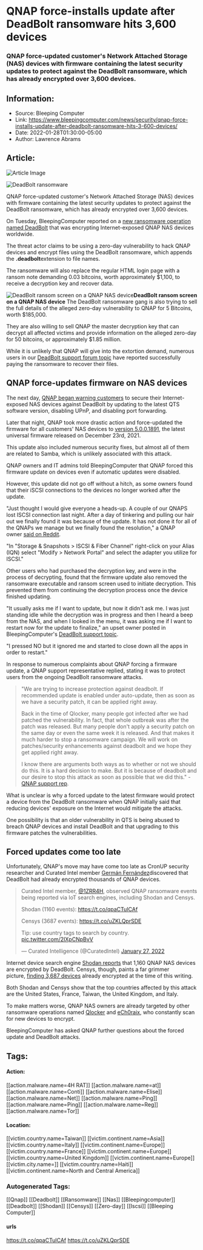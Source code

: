 # QNAP force-installs update after DeadBolt ransomware hits 3,600 devices
### QNAP force-updated customer's Network Attached Storage (NAS) devices with firmware containing the latest security updates to protect against the DeadBolt ransomware, which has already encrypted over 3,600 devices.

## Information:
+ Source: Bleeping Computer
+ Link: https://www.bleepingcomputer.com/news/security/qnap-force-installs-update-after-deadbolt-ransomware-hits-3-600-devices/
+ Date: 2022-01-28T01:30:00-05:00
+ Author: Lawrence Abrams


## Article:
![Article Image](https://www.bleepstatic.com/content/hl-images/2022/01/25/Deadbolt__ransomware.jpg)

![DeadBolt ransomware](https://www.bleepstatic.com/content/hl-images/2022/01/25/Deadbolt__ransomware.jpg)


QNAP force-updated customer's Network Attached Storage (NAS) devices with firmware containing the latest security updates to protect against the DeadBolt ransomware, which has already encrypted over 3,600 devices.


On Tuesday, BleepingComputer reported on a [new ransomware operation named DeadBolt](https://www.bleepingcomputer.com/news/security/new-deadbolt-ransomware-targets-qnap-devices-asks-50-btc-for-master-key/) that was encrypting Internet-exposed QNAP NAS devices worldwide.


The threat actor claims to be using a zero-day vulnerability to hack QNAP devices and encrypt files using the DeadBolt ransomware, which appends the **.deadbolt**extension to file names.


The ransomware will also replace the regular HTML login page with a ransom note demanding 0.03 bitcoins, worth approximately $1,100, to receive a decryption key and recover data.



![DeadBolt ransom screen on a QNAP NAS device](https://www.bleepstatic.com/images/news/ransomware/d/deadbolt/ransom-note-screen.jpg)**DeadBolt ransom screen on a QNAP NAS device**
The DeadBolt ransomware gang is also trying to sell the full details of the alleged zero-day vulnerability to QNAP for 5 Bitcoins, worth $185,000.


They are also willing to sell QNAP the master decryption key that can decrypt all affected victims and provide information on the alleged zero-day for 50 bitcoins, or approximately $1.85 million.


While it is unlikely that QNAP will give into the extortion demand, numerous users in our [DeadBolt support forum topic](https://www.bleepingcomputer.com/forums/t/767603/deadbolt-ransomware-support-topic-qnap-devices-deadbolt-extension/) have reported successfully paying the ransomware to recover their files.


QNAP force-updates firmware on NAS devices
------------------------------------------


The next day, [QNAP began warning customers](https://www.bleepingcomputer.com/news/security/qnap-warns-of-new-deadbolt-ransomware-encrypting-nas-devices/) to secure their Internet-exposed NAS devices against DeadBolt by updating to the latest QTS software version, disabling UPnP, and disabling port forwarding.


Later that night, QNAP took more drastic action and force-updated the firmware for all customers' NAS devices to [version 5.0.0.1891](https://www.qnap.com/en-us/release-notes/qts/5.0.0.1891/20211221), the latest universal firmware released on December 23rd, 2021.


This update also included numerous security fixes, but almost all of them are related to Samba, which is unlikely associated with this attack.


QNAP owners and IT admins told BleepingComputer that QNAP forced this firmware update on devices even if automatic updates were disabled.


However, this update did not go off without a hitch, as some owners found that their iSCSI connections to the devices no longer worked after the update. 


"Just thought I would give everyone a heads-up. A couple of our QNAPS lost ISCSI connection last night. After a day of tinkering and pulling our hair out we finally found it was because of the update. It has not done it for all of the QNAPs we manage but we finally found the resolution," a QNAP owner [said on Reddit](https://www.reddit.com/r/qnap/comments/se0ko3/qnap_iscsi_failed_after_update_fix/).


"In "Storage & Snapshots > ISCSI & Fiber Channel" right-click on your Alias (IQN) select "Modify > Network Portal" and select the adapter you utilize for ISCSI."


Other users who had purchased the decryption key, and were in the process of decrypting, found that the firmware update also removed the ransomware executable and ransom screen used to initiate decryption. This prevented them from continuing the decryption process once the device finished updating.


"It usually asks me if I want to update, but now it didn't ask me. I was just standing idle while the decryption was in progress and then I heard a beep from the NAS, and when I looked in the menu, it was asking me if I want to restart now for the update to finalize," an upset owner posted in BleepingComputer's [DeadBolt support topic](https://www.bleepingcomputer.com/forums/t/767603/deadbolt-ransomware-support-topic-qnap-devices-deadbolt-extension/?p=5313748).


"I pressed NO but it ignored me and started to close down all the apps in order to restart."


In response to numerous complaints about QNAP forcing a firmware update, a QNAP support representative replied, stating it was to protect users from the ongoing DeadBolt ransomware attacks.



> 
> "We are trying to increase protection against deadbolt. If recommended update is enabled under auto-update, then as soon as we have a security patch, it can be applied right away.
> 
> 
> Back in the time of Qlocker, many people got infected after we had patched the vulnerability. In fact, that whole outbreak was after the patch was released. But many people don't apply a security patch on the same day or even the same week it is released. And that makes it much harder to stop a ransomware campaign. We will work on patches/security enhancements against deadbolt and we hope they get applied right away.
> 
> 
> I know there are arguments both ways as to whether or not we should do this. It is a hard decision to make. But it is because of deadbolt and our desire to stop this attack as soon as possible that we did this." - [QNAP support rep](https://www.reddit.com/r/qnap/comments/sdsf02/comment/huhfmjc/?utm_source=share&utm_medium=web2x&context=3).
> 
> 
> 


What is unclear is why a forced update to the latest firmware would protect a device from the DeadBolt ransomware when QNAP initially said that reducing devices' exposure on the Internet would mitigate the attacks.


One possibility is that an older vulnerability in QTS is being abused to breach QNAP devices and install DeadBolt and that upgrading to this firmware patches the vulnerabilities.


Forced updates come too late
----------------------------


Unfortunately, QNAP's move may have come too late as CronUP security researcher and Curated Intel member [Germán Fernández](http://twitter.com/1ZRR4H?ref_src=twsrc%5Etfw)discovered that DeadBolt had already encrypted thousands of QNAP devices.



> 
> Curated Intel member, [@1ZRR4H](https://twitter.com/1ZRR4H?ref_src=twsrc%5Etfw), observed QNAP ransomware events being reported via IoT search engines, including Shodan and Censys.  
>   
> 
> Shodan (1160 events): <https://t.co/qpaCTuICAf>  
>   
> 
> Censys (3687 events): <https://t.co/uZKLQprSDE>  
>   
> 
> Tip: use country tags to search by country. [pic.twitter.com/2IXpCNpBvV](https://t.co/2IXpCNpBvV)
> 
> 
> — Curated Intelligence (@CuratedIntel) [January 27, 2022](https://twitter.com/CuratedIntel/status/1486832416039788544?ref_src=twsrc%5Etfw)


Internet device search engine [Shodan reports](https://beta.shodan.io/search?query=html%3A%22All+your+files+have+been+locked+by+DeadBolt%22) that 1,160 QNAP NAS devices are encrypted by DeadBolt. Censys, though, paints a far grimmer picture, [finding 3,687 devices](https://search.censys.io/search?resource=hosts&sort=RELEVANCE&per_page=100&virtual_hosts=EXCLUDE&q=services.http.response.body%3A+%22All+your+files+have+been+locked+by+DeadBolt%22) already encrypted at the time of this writing.


Both Shodan and Censys show that the top countries affected by this attack are the United States, France, Taiwan, the United Kingdom, and Italy.


To make matters worse, QNAP NAS owners are already targeted by other ransomware operations named [Qlocker](https://www.bleepingcomputer.com/news/security/qlocker-ransomware-returns-to-target-qnap-nas-devices-worldwide/) and [eCh0raix](https://www.bleepingcomputer.com/news/security/ongoing-ech0raix-ransomware-campaign-targets-qnap-nas-devices/), who constantly scan for new devices to encrypt.


BleepingComputer has asked QNAP further questions about the forced update and DeadBolt attacks.





## Tags:

#### Action:
[[action.malware.name=4H RAT]] [[action.malware.name=at]] [[action.malware.name=Conti]] [[action.malware.name=Elise]] [[action.malware.name=Net]] [[action.malware.name=Ping]] [[action.malware.name=Ping]] [[action.malware.name=Reg]] [[action.malware.name=Tor]]

#### Location:
[[victim.country.name=Taiwan]] [[victim.continent.name=Asia]] [[victim.country.name=Italy]] [[victim.continent.name=Europe]] [[victim.country.name=France]] [[victim.continent.name=Europe]] [[victim.country.name=United Kingdom]] [[victim.continent.name=Europe]] [[victim.city.name=]] [[victim.country.name=Haiti]] [[victim.continent.name=North and Central America]]

### Autogenerated Tags:
[[Qnap]] [[Deadbolt]] [[Ransomware]] [[Nas]] [[Bleepingcomputer]] [[Deadbolt]] [[Shodan]] [[Censys]] [[Zero-day]] [[Iscsi]] [[Bleeping Computer]]
#### urls
https://t.co/qpaCTuICAf https://t.co/uZKLQprSDE

